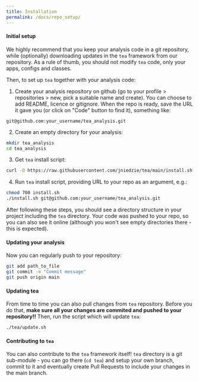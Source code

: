 ```yaml
---
title: Installation
permalink: /docs/repo_setup/
---
```


#### Initial setup
We highly recommend that you keep your analysis code in a git repository, while (optionally) downloading updates in the `tea` framework from our repository. As a rule of thumb, you should not modify `tea` code, only your apps, configs and classes.

Then, to set up `tea` together with your analysis code:

1. Create your analysis repository on github (go to your profile > repositories > new, pick a suitable name and create). You can choose to add README, licence or gitignore. When the repo is ready, save the URL it gave you (or click on "Code" button to find it), something like: 
```
git@github.com:your_username/tea_analysis.git
```
2. Create an empty directory for your analysis:
```bash
mkdir tea_analysis
cd tea_analysis
```
3. Get `tea` install script:
```bash
curl -O https://raw.githubusercontent.com/jniedzie/tea/main/install.sh
```
4. Run `tea` install script, providing URL to your repo as an argument, e.g.:
```bash
chmod 700 install.sh
./install.sh git@github.com:your_username/tea_analysis.git
```

After following these steps, you should see a directory structure in your project including the `tea` directory. Your code was pushed to your repo, so you can also see it online (although you won't see empty directories there - this is expected).

#### Updating your analysis

Now you can regularly push to your repository:
```bash
git add path_to_file
git commit -m "Commit message"
git push origin main
```

#### Updating tea

From time to time you can also pull changes from `tea` repository. Before you do that, **make sure all your changes are commited and pushed to your repository!!** Then, run the script which will update `tea`:

```bash
./tea/update.sh
```

#### Contributing to `tea`

You can also contribute to the `tea` framework itself! `tea` directory is a git sub-module - you can go there (`cd tea`) and setup your own branch, commit to it and eventually create Pull Requests to include your changes in the main branch.